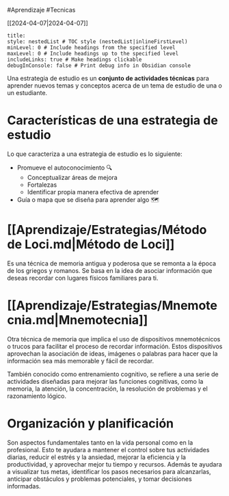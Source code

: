 #Aprendizaje #Tecnicas

[[2024-04-07|2024-04-07]]
```table-of-contents
title: 
style: nestedList # TOC style (nestedList|inlineFirstLevel)
minLevel: 0 # Include headings from the specified level
maxLevel: 0 # Include headings up to the specified level
includeLinks: true # Make headings clickable
debugInConsole: false # Print debug info in Obsidian console
```

Una estrategia de estudio es un **conjunto de actividades técnicas** para aprender nuevos temas y conceptos acerca de un tema de estudio de una o un estudiante.
# Características de una estrategia de estudio

Lo que caracteriza a una estrategia de estudio es lo siguiente:

- Promueve el autoconocimiento 🔍
    - Conceptualizar áreas de mejora
    - Fortalezas
    - Identificar propia manera efectiva de aprender
- Guía o mapa que se diseña para aprender algo 🗺️

# [[Aprendizaje/Estrategias/Método de Loci.md|Método de Loci]]

Es una técnica de memoria antigua y poderosa que se remonta a la época de los griegos y romanos. Se basa en la idea de asociar información que deseas recordar con lugares físicos familiares para ti.
# [[Aprendizaje/Estrategias/Mnemotecnia.md|Mnemotecnia]]

Otra técnica de memoria que implica el uso de dispositivos mnemotécnicos o trucos para facilitar el proceso de recordar información. Estos dispositivos aprovechan la asociación de ideas, imágenes o palabras para hacer que la información sea más memorable y fácil de recordar.

También conocido como entrenamiento cognitivo, se refiere a una serie de actividades diseñadas para mejorar las funciones cognitivas, como la memoria, la atención, la concentración, la resolución de problemas y el razonamiento lógico.
# Organización y planificación

Son aspectos fundamentales tanto en la vida personal como en la profesional.
Esto te ayudara a mantener el control sobre tus actividades diarias, reducir el estrés y la ansiedad, mejorar la eficiencia y la productividad, y aprovechar mejor tu tiempo y recursos. Además te ayudara a visualizar tus metas, identificar los pasos necesarios para alcanzarlas, anticipar obstáculos y problemas potenciales, y tomar decisiones informadas.